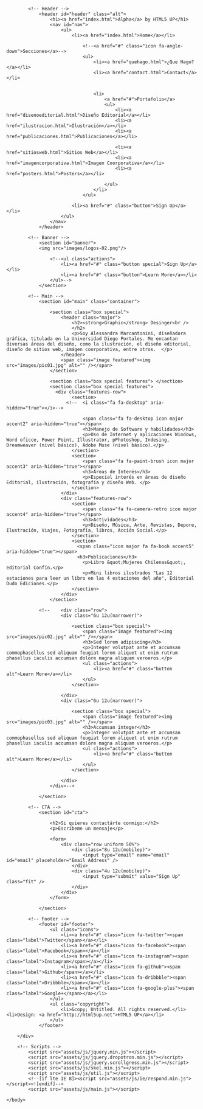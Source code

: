 <!DOCTYPE HTML>
<!--
	Alpha by HTML5 UP
	html5up.net | @ajlkn
	Free for personal and commercial use under the CCA 3.0 license (html5up.net/license)
-->
<html>
	<head>
		<title>Alpha by HTML5 UP</title>
		<meta charset="utf-8" />
		<meta name="viewport" content="width=device-width, initial-scale=1" />
		<!--[if lte IE 8]><script src="assets/js/ie/html5shiv.js"></script><![endif]-->
		<link rel="stylesheet" href="assets/css/main.css" />
		<!--[if lte IE 8]><link rel="stylesheet" href="assets/css/ie8.css" /><![endif]-->
	</head>
	<body class="landing">
		<div id="page-wrapper">

			<!-- Header -->
				<header id="header" class="alt">
					<h1><a href="index.html">Alpha</a> by HTML5 UP</h1>
					<nav id="nav">
						<ul>
							<li><a href="index.html">Home</a></li>
							
								<!--<a href="#" class="icon fa-angle-down">Secciones</a>-->
								<ul>
									<li><a href="quehago.html">¿Que Hago?</a></li>
									<li><a href="contact.html">Contact</a></li>
									
									
                                    <li>
										<a href="#">Portafolio</a>
										<ul>
                                        	<li><a href="disenoeditorial.html">Diseño Editorial</a></li>
                                            <li><a href="ilustracion.html">Ilustración</a></li>
                                            <li><a href="publicaciones.html">Publicaciones</a></li>
                                      
											<li><a href="sitiosweb.html">Sitios Web</a></li>
											<li><a href="imagencorporativa.html">Imagen Coorporativa</a></li>
											<li><a href="posters.html">Posters</a></li>
											
										</ul>
									</li>
								</ul>
							
							<li><a href="#" class="button">Sign Up</a></li>
						</ul>
					</nav>
				</header>

			<!-- Banner -->
				<section id="banner">
				<img src="images/logos-02.png"/>
					
					<!--<ul class="actions">
						<li><a href="#" class="button special">Sign Up</a></li>
						<li><a href="#" class="button">Learn More</a></li>
					</ul>-->
				</section>

			<!-- Main -->
				<section id="main" class="container">

					<section class="box special">
						<header class="major">
							<h2><strong>Graphic</strong> Desinger<br />
							</h2>
							<p>Soy Alessandra Marcantonini, diseñadora gráfica, titulada en la Universidad Diego Portales. Me encantan diversas áreas del diseño, como la ilustración, el diseño editorial, diseño de sitios web, imágen coorporativa, entre otros.  </p>
						</header>
						<span class="image featured"><img src="images/pic01.jpg" alt="" /></span>
					</section>

					<section class="box special features"> </section>
					<section class="box special features">
					  <div class="features-row">
							<section>
                          <!--  <i class="fa fa-desktop" aria-hidden="true"></i>-->

								<span class="fa fa-desktop icon major accent2" aria-hidden="true"></span>
								<h3>Manejo de Software y habilidades</h3>
								<p>Uso de Internet y aplicaciones Windows, Word oficce, Power Point, Illustrator, pPhotoshop, Indesing, Dreamweaver (nivel básico), Adobe Muse (nivel básico).</p>
							</section>
							<section>
								<span class="fa fa-paint-brush icon major accent3" aria-hidden="true"></span>
								<h3>Áreas de Interés</h3>
								<p>Especial interés en áreas de diseño Editorial, ilustración, fotografía y diseño Web. </p>
							</section>
						</div>
						<div class="features-row">
							<section>
								<span class="fa fa-camera-retro icon major accent4" aria-hidden="true"></span>
								<h3>Actividades</h3>
								<p>Diseño, Música, Arte, Revistas, Depore, Ilustración, Viajes, Fotografía, libros, Acción Social.</p>
							</section>
							<section>
							  <span class="icon major fa fa-book accent5"  aria-hidden="true"></span>
							  <h3>Publicaciones</h3>
								<p>Libro &quot;Mujeres Chilenas&quot;, editorial Confín.</p>
								<p>Mini libros ilustrados "Las 12 estaciones para leer un libro en las 4 estaciones del año", Editorial Dudo Ediciones.</p>
							</section>
						</div>
					</section>

				<!--	<div class="row">
						<div class="6u 12u(narrower)">

							<section class="box special">
								<span class="image featured"><img src="images/pic02.jpg" alt="" /></span>
								<h3>Sed lorem adipiscing</h3>
								<p>Integer volutpat ante et accumsan commophasellus sed aliquam feugiat lorem aliquet ut enim rutrum phasellus iaculis accumsan dolore magna aliquam veroeros.</p>
								<ul class="actions">
									<li><a href="#" class="button alt">Learn More</a></li>
								</ul>
							</section>

						</div>
						<div class="6u 12u(narrower)">

							<section class="box special">
								<span class="image featured"><img src="images/pic03.jpg" alt="" /></span>
								<h3>Accumsan integer</h3>
								<p>Integer volutpat ante et accumsan commophasellus sed aliquam feugiat lorem aliquet ut enim rutrum phasellus iaculis accumsan dolore magna aliquam veroeros.</p>
								<ul class="actions">
									<li><a href="#" class="button alt">Learn More</a></li>
								</ul>
							</section>

						</div>
					</div>-->

				</section>

			<!-- CTA -->
				<section id="cta">

					<h2>Si quieres contactárte conmigo:</h2>
					<p>Escribeme un mensaje</p>

					<form>
						<div class="row uniform 50%">
							<div class="8u 12u(mobilep)">
								<input type="email" name="email" id="email" placeholder="Email Address" />
							</div>
							<div class="4u 12u(mobilep)">
								<input type="submit" value="Sign Up" class="fit" />
							</div>
						</div>
					</form>

				</section>

			<!-- Footer -->
				<footer id="footer">
					<ul class="icons">
						<li><a href="#" class="icon fa-twitter"><span class="label">Twitter</span></a></li>
						<li><a href="#" class="icon fa-facebook"><span class="label">Facebook</span></a></li>
						<li><a href="#" class="icon fa-instagram"><span class="label">Instagram</span></a></li>
						<li><a href="#" class="icon fa-github"><span class="label">Github</span></a></li>
						<li><a href="#" class="icon fa-dribbble"><span class="label">Dribbble</span></a></li>
						<li><a href="#" class="icon fa-google-plus"><span class="label">Google+</span></a></li>
					</ul>
					<ul class="copyright">
						<li>&copy; Untitled. All rights reserved.</li><li>Design: <a href="http://html5up.net">HTML5 UP</a></li>
					</ul>
				</footer>

		</div>

		<!-- Scripts -->
			<script src="assets/js/jquery.min.js"></script>
			<script src="assets/js/jquery.dropotron.min.js"></script>
			<script src="assets/js/jquery.scrollgress.min.js"></script>
			<script src="assets/js/skel.min.js"></script>
			<script src="assets/js/util.js"></script>
			<!--[if lte IE 8]><script src="assets/js/ie/respond.min.js"></script><![endif]-->
			<script src="assets/js/main.js"></script>

	</body>
</html>
